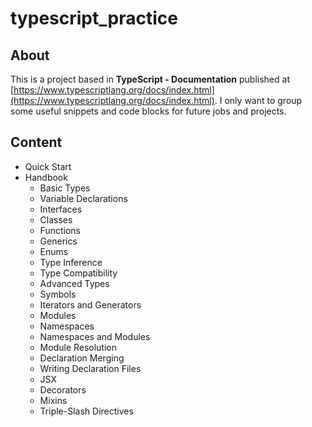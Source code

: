 # typescript_practice

## About

This is a project based in **TypeScript - Documentation** published at [https://www.typescriptlang.org/docs/index.html](https://www.typescriptlang.org/docs/index.html). I only want to group some useful snippets and code blocks for future jobs and projects.

## Content

* Quick Start
* Handbook
	* Basic Types
	* Variable Declarations
	* Interfaces
	* Classes
	* Functions
	* Generics
	* Enums
	* Type Inference
	* Type Compatibility
	* Advanced Types
	* Symbols
	* Iterators and Generators
	* Modules
	* Namespaces
	* Namespaces and Modules
	* Module Resolution
	* Declaration Merging
	* Writing Declaration Files
	* JSX
	* Decorators
	* Mixins
	* Triple-Slash Directives


